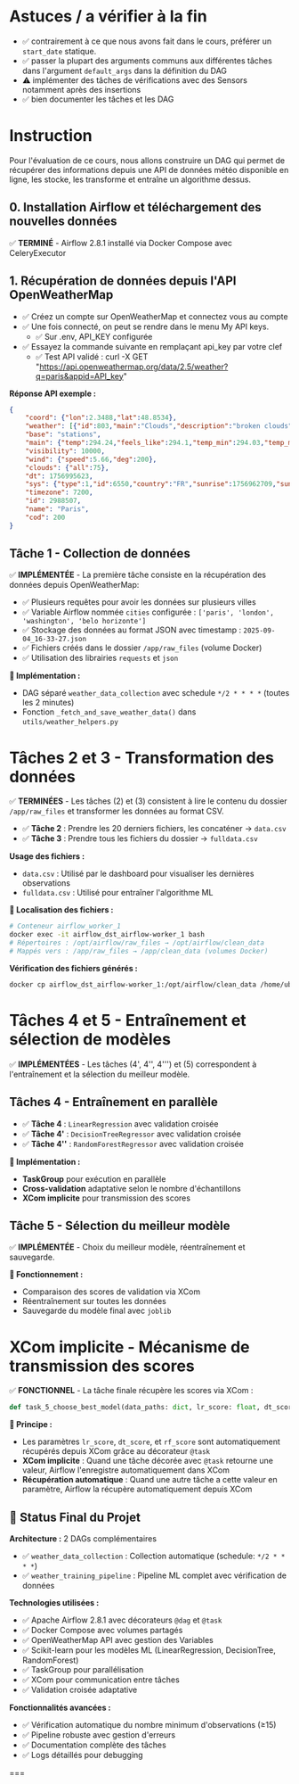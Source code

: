 # Astuces / a vérifier à la fin

- ✅ contrairement à ce que nous avons fait dans le cours, préférer un `start_date` statique.
- ✅ passer la plupart des arguments communs aux différentes tâches dans l'argument `default_args` dans la définition du DAG
- ⚠️ implémenter des tâches de vérifications avec des Sensors notamment après des insertions
- ✅ bien documenter les tâches et les DAG

# Instruction

Pour l'évaluation de ce cours, nous allons construire un DAG qui permet de récupérer des informations depuis une API de données météo disponible en ligne, les stocke, les transforme et entraîne un algorithme dessus.

## 0. Installation Airflow et téléchargement des nouvelles données

✅ **TERMINÉ** - Airflow 2.8.1 installé via Docker Compose avec CeleryExecutor

## 1. Récupération de données depuis l'API OpenWeatherMap

- ✅ Créez un compte sur OpenWeatherMap et connectez vous au compte
- ✅ Une fois connecté, on peut se rendre dans le menu My API keys.
    - ✅ Sur .env, API_KEY configurée
- ✅ Essayez la commande suivante en remplaçant api_key par votre clef
    - ✅ Test API validé : curl -X GET "https://api.openweathermap.org/data/2.5/weather?q=paris&appid=API_key"

**Réponse API exemple :**
```json
{
    "coord": {"lon":2.3488,"lat":48.8534},
    "weather": [{"id":803,"main":"Clouds","description":"broken clouds","icon":"04d"}],
    "base": "stations",
    "main": {"temp":294.24,"feels_like":294.1,"temp_min":294.03,"temp_max":294.92,"pressure":1012,"humidity":65, "sea_level":1012,"grnd_level":1002},
    "visibility": 10000,
    "wind": {"speed":5.66,"deg":200},
    "clouds": {"all":75},
    "dt": 1756995623,
    "sys": {"type":1,"id":6550,"country":"FR","sunrise":1756962709,"sunset":1757010472},
    "timezone": 7200,
    "id": 2988507,
    "name": "Paris",
    "cod": 200
}
```

## Tâche 1 - Collection de données

✅ **IMPLÉMENTÉE** - La première tâche consiste en la récupération des données depuis OpenWeatherMap: 

- ✅ Plusieurs requêtes pour avoir les données sur plusieurs villes
- ✅ Variable Airflow nommée `cities` configurée : `['paris', 'london', 'washington', 'belo horizonte']`
- ✅ Stockage des données au format JSON avec timestamp : `2025-09-04_16-33-27.json`
- ✅ Fichiers créés dans le dossier `/app/raw_files` (volume Docker)
- ✅ Utilisation des librairies `requests` et `json`

**🔧 Implémentation :** 
- DAG séparé `weather_data_collection` avec schedule `*/2 * * * *` (toutes les 2 minutes)
- Fonction `_fetch_and_save_weather_data()` dans `utils/weather_helpers.py`

# Tâches 2 et 3 - Transformation des données

✅ **TERMINÉES** - Les tâches (2) et (3) consistent à lire le contenu du dossier `/app/raw_files` et transformer les données au format CSV.

- ✅ **Tâche 2** : Prendre les 20 derniers fichiers, les concaténer → `data.csv`
- ✅ **Tâche 3** : Prendre tous les fichiers du dossier → `fulldata.csv`

**Usage des fichiers :**
- `data.csv` : Utilisé par le dashboard pour visualiser les dernières observations
- `fulldata.csv` : Utilisé pour entraîner l'algorithme ML

**🔧 Localisation des fichiers :** 
```bash
# Conteneur airflow_worker_1
docker exec -it airflow_dst_airflow-worker_1 bash
# Répertoires : /opt/airflow/raw_files → /opt/airflow/clean_data
# Mappés vers : /app/raw_files → /app/clean_data (volumes Docker)
```

**Vérification des fichiers générés :**
```bash
docker cp airflow_dst_airflow-worker_1:/opt/airflow/clean_data /home/ubuntu/airflow_dst/clean_data
```

# Tâches 4 et 5 - Entraînement et sélection de modèles

✅ **IMPLÉMENTÉES** - Les tâches (4', 4'', 4''') et (5) correspondent à l'entraînement et la sélection du meilleur modèle.

## Tâches 4 - Entraînement en parallèle

- ✅ **Tâche 4** : `LinearRegression` avec validation croisée
- ✅ **Tâche 4'** : `DecisionTreeRegressor` avec validation croisée
- ✅ **Tâche 4''** : `RandomForestRegressor` avec validation croisée

**🔧 Implémentation :**
- **TaskGroup** pour exécution en parallèle
- **Cross-validation** adaptative selon le nombre d'échantillons
- **XCom implicite** pour transmission des scores

## Tâche 5 - Sélection du meilleur modèle

✅ **IMPLÉMENTÉE** - Choix du meilleur modèle, réentraînement et sauvegarde.

**🔧 Fonctionnement :**
- Comparaison des scores de validation via XCom
- Réentraînement sur toutes les données
- Sauvegarde du modèle final avec `joblib`

# XCom implicite - Mécanisme de transmission des scores

✅ **FONCTIONNEL** - La tâche finale récupère les scores via XCom :

```python
def task_5_choose_best_model(data_paths: dict, lr_score: float, dt_score: float, rf_score: float):
```

**🔧 Principe :**
- Les paramètres `lr_score`, `dt_score`, et `rf_score` sont automatiquement récupérés depuis XCom grâce au décorateur `@task`
- **XCom implicite** : Quand une tâche décorée avec `@task` retourne une valeur, Airflow l'enregistre automatiquement dans XCom
- **Récupération automatique** : Quand une autre tâche a cette valeur en paramètre, Airflow la récupère automatiquement depuis XCom

## 🎯 Status Final du Projet

**Architecture :** 2 DAGs complémentaires
- ✅ `weather_data_collection` : Collection automatique (schedule: `*/2 * * * *`)
- ✅ `weather_training_pipeline` : Pipeline ML complet avec vérification de données

**Technologies utilisées :**
- ✅ Apache Airflow 2.8.1 avec décorateurs `@dag` et `@task`
- ✅ Docker Compose avec volumes partagés
- ✅ OpenWeatherMap API avec gestion des Variables
- ✅ Scikit-learn pour les modèles ML (LinearRegression, DecisionTree, RandomForest)
- ✅ TaskGroup pour parallélisation
- ✅ XCom pour communication entre tâches
- ✅ Validation croisée adaptative

**Fonctionnalités avancées :**
- ✅ Vérification automatique du nombre minimum d'observations (≥15)
- ✅ Pipeline robuste avec gestion d'erreurs
- ✅ Documentation complète des tâches
- ✅ Logs détaillés pour debugging

===

